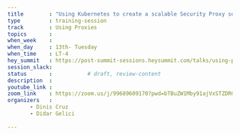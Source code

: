 ```yaml
---
title        : "Using Kubernetes to create a scalable Security Proxy solution"
type         : training-session
track        : Using Proxies
topics       : 
when_week    : 
when_day     : 13th- Tuesday
when_time    : LT-4
hey_summit   : https://post-summit-sessions.heysummit.com/talks/using-proxies-1/
session_slack:
status       :           # draft, review-content
description  : 
youtube_link : 
zoom_link    : https://zoom.us/j/99689609170?pwd=bTBuZW1Mby91ajVxSTZDRGNFUlFndz09
organizers   : 
       - Dinis Cruz
       - Didar Gelici
      
---
```


